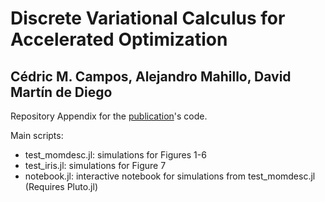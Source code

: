 # Discrete Variational Calculus for Accelerated Optimization
## Cédric M. Campos, Alejandro Mahillo, David Martín de Diego

Repository Appendix for the [publication](https://doi.org/10.48550/arXiv.2106.02700)'s code.

Main scripts:
- test_momdesc.jl: simulations for Figures 1-6
- test_iris.jl: simulations for Figure 7
- notebook.jl: interactive notebook for simulations from test_momdesc.jl (Requires Pluto.jl)

